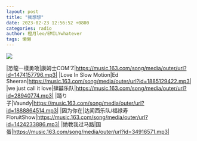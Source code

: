 ```yaml
---
layout: post
title: "我想想"
date: 2023-02-23 12:56:52 +0800
categories: radio
author: 橙月leo/EMILYwhatever
tags: 懒懒
---
```

![]({{site.baseurl}}/images/cover_20230223.jpg)

|恐龍一樣勇敢|康姆士COM'Z|https://music.163.com/song/media/outer/url?id=1474157796.mp3|
|Love In Slow Motion|Ed Sheeran|https://music.163.com/song/media/outer/url?id=1885129422.mp3|
|we just call it love|肆囍乐队|https://music.163.com/song/media/outer/url?id=28940774.mp3|
|踊り子|Vaundy|https://music.163.com/song/media/outer/url?id=1888864514.mp3|
|因为你在|达闻西乐队/福禄寿FloruitShow|https://music.163.com/song/media/outer/url?id=1424233886.mp3|
|她教我过马路|国蛋|https://music.163.com/song/media/outer/url?id=34916571.mp3|

